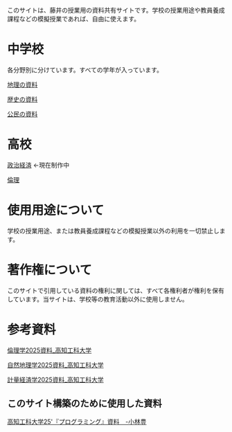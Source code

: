 このサイトは、藤井の授業用の資料共有サイトです。学校の授業用途や教員養成課程などの模擬授業であれば、自由に使えます。

# 中学校
各分野別に分けています。すべての学年が入っています。

[地理の資料](chiri/index.md)

[歴史の資料](Rekisi/index.md)

[公民の資料](Koumin/index.md)

# 高校

[政治経済]() ←現在制作中

[倫理](Rinri/index.md)

# 使用用途について
学校の授業用途、または教員養成課程などの模擬授業以外の利用を一切禁止します。

# 著作権について
このサイトで引用している資料の権利に関しては、すべて各権利者が権利を保有しています。当サイトは、学校等の教育活動以外に使用しません。


# 参考資料
[倫理学2025資料_高知工科大学](Rinrigaku25\index.html)

[自然地理学2025資料_高知工科大学](Shizenchirigaku/index.md)

[計量経済学2025資料_高知工科大学]()
## このサイト構築のために使用した資料
[高知工科大学25'『プログラミング』資料　-小林豊](programming2025\index.html)

